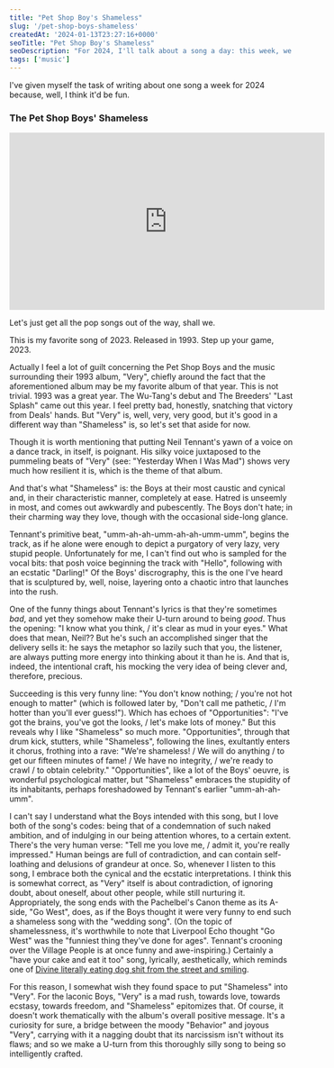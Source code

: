 ```yaml
---
title: "Pet Shop Boy's Shameless"
slug: '/pet-shop-boys-shameless'
createdAt: '2024-01-13T23:27:16+0000'
seoTitle: "Pet Shop Boy's Shameless"
seoDescription: "For 2024, I'll talk about a song a day: this week, we'll talk about the Pet Shop Boy's 1993 song, Shameless."
tags: ['music']
---
```


I've given myself the task of writing about one song a week for 2024 because, well, I think it'd be fun.

### The Pet Shop Boys' Shameless

<iframe width="560" height="315" src="https://www.youtube.com/embed/IG5oi1FGf_I?si=QklqD3DliYU7Trh9" title="YouTube video player" frameborder="0" allow="accelerometer; autoplay; clipboard-write; encrypted-media; gyroscope; picture-in-picture; web-share" allowfullscreen></iframe>

Let's just get all the pop songs out of the way, shall we.

This is my favorite song of 2023. Released in 1993. Step up your game, 2023.

Actually I feel a lot of guilt concerning the Pet Shop Boys and the music surrounding their 1993 album, "Very", chiefly around the fact that the aforementioned album may be my favorite album of that year. This is not trivial. 1993 was a great year. The Wu-Tang's debut and The Breeders' "Last Splash" came out this year. I feel pretty bad, honestly, snatching that victory from Deals' hands. But "Very" is, well, very, very good, but it's good in a different way than "Shameless" is, so let's set that aside for now.

Though it is worth mentioning that putting Neil Tennant's yawn of a voice on a dance track, in itself, is poignant. His silky voice juxtaposed to the pummeling beats of "Very" (see: "Yesterday When I Was Mad") shows very much how resilient it is, which is the theme of that album.

And that's what "Shameless" is: the Boys at their most caustic and cynical and, in their characteristic manner, completely at ease. Hatred is unseemly in most, and comes out awkwardly and pubescently. The Boys don't hate; in their charming way they love, though with the occasional side-long glance.

Tennant's primitive beat, "umm-ah-ah-umm-ah-ah-umm-umm", begins the track, as if he alone were enough to depict a purgatory of very lazy, very stupid people. Unfortunately for me, I can't find out who is sampled for the vocal bits: that posh voice beginning the track with "Hello", following with an ecstatic "Darling!" Of the Boys' discrography, this is the one I've heard that is sculptured by, well, noise, layering onto a chaotic intro that launches into the rush.

One of the funny things about Tennant's lyrics is that they're sometimes _bad_, and yet they somehow make their U-turn around to being _good_. Thus the opening: "I know what you think, / it's clear as mud in your eyes." What does that mean, Neil?? But he's such an accomplished singer that the delivery sells it: he says the metaphor so lazily such that you, the listener, are always putting more energy into thinking about it than he is. And that is, indeed, the intentional craft, his mocking the very idea of being clever and, therefore, precious.

Succeeding is this very funny line: "You don't know nothing; / you're not hot enough to matter" (which is followed later by, "Don't call me pathetic, / I'm hotter than you'll ever guess!"). Which has echoes of "Opportunities": "I've got the brains, you've got the looks, / let's make lots of money." But this reveals why I like "Shameless" so much more. "Opportunities", through that drum kick, stutters, while "Shameless", following the lines, exultantly enters it chorus, frothing into a rave: "We're shameless! / We will do anything / to get our fifteen minutes of fame! / We have no integrity, / we're ready to crawl / to obtain celebrity." "Opportunities", like a lot of the Boys' oeuvre, is wonderful psychological matter, but "Shameless" embraces the stupidity of its inhabitants, perhaps foreshadowed by Tennant's earlier "umm-ah-ah-umm".

I can't say I understand what the Boys intended with this song, but I love both of the song's codes: being that of a condemnation of such naked ambition, and of indulging in our being attention whores, to a certain extent. There's the very human verse: "Tell me you love me, / admit it, you're really impressed." Human beings are full of contradiction, and can contain self-loathing and delusions of grandeur at once. So, whenever I listen to this song, I embrace both the cynical and the ecstatic interpretations. I think this is somewhat correct, as "Very" itself is about contradiction, of ignoring doubt, about oneself, about other people, while still nurturing it. Appropriately, the song ends with the Pachelbel's Canon theme as its A-side, "Go West", does, as if the Boys thought it were very funny to end such a shameless song with the "wedding song". (On the topic of shamelessness, it's worthwhile to note that Liverpool Echo thought "Go West" was the "funniest thing they've done for ages". Tennant's crooning over the Village People is at once funny and awe-inspiring.) Certainly a "have your cake and eat it too" song, lyrically, aesthetically, which reminds one of [Divine literally eating dog shit from the street and smiling](https://www.youtube.com/watch?v=qpFiGfvT0w8).

For this reason, I somewhat wish they found space to put "Shameless" into "Very". For the laconic Boys, "Very" is a mad rush, towards love, towards ecstasy, towards freedom, and "Shameless" epitomizes that. Of course, it doesn't work thematically with the album's overall positive message. It's a curiosity for sure, a bridge between the moody "Behavior" and joyous "Very", carrying with it a nagging doubt that its narcissism isn't without its flaws; and so we make a U-turn from this thoroughly silly song to being so intelligently crafted.
